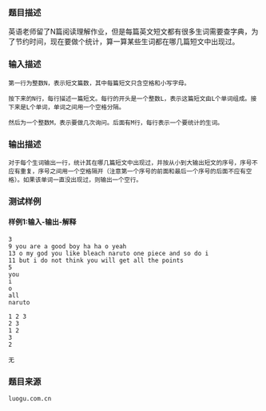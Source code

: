 ### 题目描述

英语老师留了N篇阅读理解作业，但是每篇英文短文都有很多生词需要查字典，为了节约时间，现在要做个统计，算一算某些生词都在哪几篇短文中出现过。

### 输入描述

```
第一行为整数N，表示短文篇数，其中每篇短文只含空格和小写字母。

按下来的N行，每行描述一篇短文。每行的开头是一个整数L，表示这篇短文由L个单词组成。接下来是L个单词，单词之间用一个空格分隔。

然后为一个整数M，表示要做几次询问。后面有M行，每行表示一个要统计的生词。
```
### 输出描述

```
对于每个生词输出一行，统计其在哪几篇短文中出现过，并按从小到大输出短文的序号，序号不应有重复，序号之间用一个空格隔开（注意第一个序号的前面和最后一个序号的后面不应有空格）。如果该单词一直没出现过，则输出一个空行。
```

### 测试样例
#### 样例1:输入-输出-解释

```
3
9 you are a good boy ha ha o yeah
13 o my god you like bleach naruto one piece and so do i
11 but i do not think you will get all the points
5
you
i
o
all
naruto
```
```
1 2 3
2 3
1 2
3
2
```
```
无
```

### 题目来源  
`luogu.com.cn`